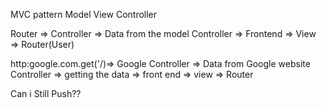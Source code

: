 MVC pattern
Model View Controller

Router => Controller => Data from the model
Controller => Frontend => View => Router(User)

http:google.com.get('/)=> Google Controller => Data from Google website 
Controller => getting the data => front end => view => Router

Can i Still Push??